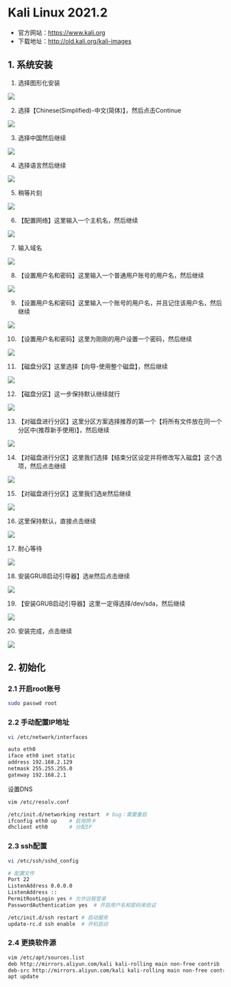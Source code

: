 # Kali Linux 2021.2

- 官方网站：https://www.kali.org
- 下载地址：http://old.kali.org/kali-images

## 1. 系统安装

1. 选择图形化安装

![](../../assets/_images/deploy/kali/1.png)

2. 选择【Chinese(Simplified)-中文(简体)】，然后点击Continue

![](../../assets/_images/deploy/kali/2.png)

3. 选择中国然后继续

![](../../assets/_images/deploy/kali/3.png)

4. 选择语言然后继续

![](../../assets/_images/deploy/kali/4.png)

5. 稍等片刻

![](../../assets/_images/deploy/kali/5.png)

6. 【配置网络】这里输入一个主机名，然后继续

![](../../assets/_images/deploy/kali/6.png)

7. 输入域名

![](../../assets/_images/deploy/kali/7.png)

8. 【设置用户名和密码】这里输入一个普通用户账号的用户名，然后继续

![](../../assets/_images/deploy/kali/8.png)

9. 【设置用户名和密码】这里输入一个账号的用户名，并且记住该用户名，然后继续

![](../../assets/_images/deploy/kali/9.png)

10. 【设置用户名和密码】这里为刚刚的用户设置一个密码，然后继续

![](../../assets/_images/deploy/kali/10.png)

11. 【磁盘分区】这里选择【向导-使用整个磁盘】，然后继续

![](../../assets/_images/deploy/kali/11.png)

12. 【磁盘分区】这一步保持默认继续就行

![](../../assets/_images/deploy/kali/12.png)

13. 【对磁盘进行分区】这里分区方案选择推荐的第一个【将所有文件放在同一个分区中(推荐新手使用)】，然后继续

![](../../assets/_images/deploy/kali/13.png)

14. 【对磁盘进行分区】这里我们选择【结束分区设定并将修改写入磁盘】这个选项，然后点击继续

![](../../assets/_images/deploy/kali/14.png)

15. 【对磁盘进行分区】这里我们选`是`然后继续

![](../../assets/_images/deploy/kali/15.png)

16. 这里保持默认，直接点击继续

![](../../assets/_images/deploy/kali/16.png)

17. 耐心等待

![](../../assets/_images/deploy/kali/17.png)

18. 安装GRUB启动引导器】选`是`然后点击继续

![](../../assets/_images/deploy/kali/18.png)

19. 【安装GRUB启动引导器】这里一定得选择/dev/sda，然后继续

![](../../assets/_images/deploy/kali/19.png)

20. 安装完成，点击继续

![](../../assets/_images/deploy/kali/20.png)


## 2. 初始化

### 2.1 开启root账号

```bash
sudo passwd root
```

### 2.2 手动配置IP地址


```bash
vi /etc/network/interfaces
```

```bash
auto eth0
iface eth0 inet static
address 192.168.2.129
netmask 255.255.255.0
gateway 192.168.2.1
```

设置DNS

```bash
vim /etc/resolv.conf
```

```bash
/etc/init.d/networking restart  # bug：需要重启
ifconfig eth0 up    # 启用网卡
dhclient eth0       # 分配IP
```



### 2.3 ssh配置

```bash
vi /etc/ssh/sshd_config

# 配置文件
Port 22
ListenAddress 0.0.0.0
ListenAddress ::
PermitRootLogin yes # 允许远程登录
PasswordAuthentication yes  # 开启用户名和密码来验证

/etc/init.d/ssh restart # 启动服务
update-rc.d ssh enable  # 开机启动
```



### 2.4 更换软件源

```bash
vim /etc/apt/sources.list
deb http://mirrors.aliyun.com/kali kali-rolling main non-free contrib
deb-src http://mirrors.aliyun.com/kali kali-rolling main non-free contrib
apt update
```
